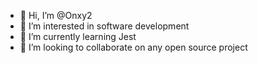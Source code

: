 - 👋 Hi, I’m @Onxy2
- 👀 I’m interested in software development
- 🌱 I’m currently learning Jest
- 💞️ I’m looking to collaborate on any open source project 


<!---
Onxy2/Onxy2 is a ✨ special ✨ repository because its `README.md` (this file) appears on your GitHub profile.
You can click the Preview link to take a look at your changes.
--->
